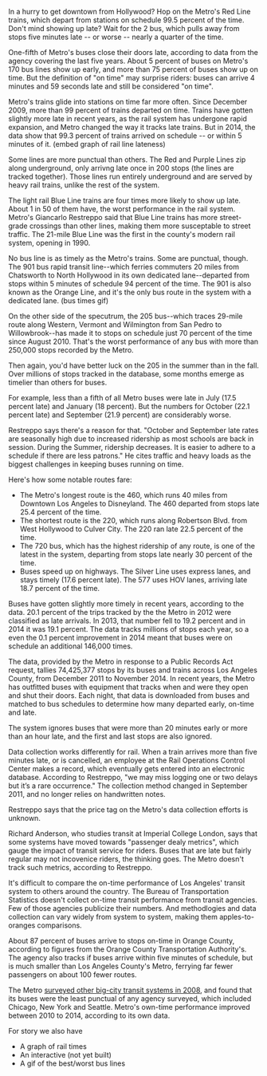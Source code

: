 In a hurry to get downtown from Hollywood? Hop on the Metro's Red Line trains, which depart from stations on schedule 99.5 percent of the time. Don't mind showing up late? Wait for the 2 bus, which pulls away from stops five minutes late -- or worse -- nearly a quarter of the time.

One-fifth of Metro's buses close their doors late, according to data from the agency covering the last five years. About 5 percent of buses on Metro's 170 bus lines show up early, and more than 75 percent of buses show up on time. But the definition of "on time" may surprise riders: buses can arrive 4 minutes and 59 seconds late and still be considered "on time".

Metro's trains glide into stations on time far more often. Since December 2009, more than 99 percent of trains departed on time. Trains have gotten slightly more late in recent years, as the rail system has undergone rapid expansion, and Metro changed the way it tracks late trains. But in 2014, the data show that 99.3 percent of trains arrived on schedule -- or within 5 minutes of it. (embed graph of rail line lateness)

Some lines are more punctual than others. The Red and Purple Lines zip along underground, only arrivng late once in 200 stops (the lines are tracked together). Those lines run entirely underground and are served by heavy rail trains, unlike the rest of the system.

The light rail Blue Line trains are four times more likely to show up late. About 1 in 50 of them have, the worst performance in the rail system. Metro's Giancarlo Restreppo said that Blue Line trains has more street-grade crossings than other lines, making them more susceptable to street traffic. The 21-mile Blue Line was the first in the county's modern rail system, opening in 1990.

No bus line is as timely as the Metro's trains. Some are punctual, though. The 901 bus rapid transit line--which ferries commuters 20 miles from Chatsworth to North Hollywood in its own dedicated lane--departed from stops within 5 minutes of schedule 94 percent of the time. The 901 is also known as the Orange Line, and it's the only bus route in the system with a dedicated lane. (bus times gif)

On the other side of the specutrum, the 205 bus--which traces 29-mile route along Western, Vermont and Wilmington from San Pedro to Willowbrook--has made it to stops on schedule just 70 percent of the time since August 2010. That's the worst performance of any bus with more than 250,000 stops recorded by the Metro.

Then again, you'd have better luck on the 205 in the summer than in the fall. Over millions of stops tracked in the database, some months emerge as timelier than others for buses.

For example, less than a fifth of all Metro buses were late in July (17.5 percent late) and January (18 percent). But the numbers for October (22.1 percent late) and September (21.9 percent) are considerably worse. 

Restreppo says there's a reason for that. "October and September late rates are seasonally high due to increased ridership as most schools are back in session. During the Summer, ridership decreases. It is easier to adhere to a schedule if there are less patrons." He cites traffic and heavy loads as the biggest challenges in keeping buses running on time.

Here's how some notable routes fare:
* The Metro's longest route is the 460, which runs 40 miles from Downtown Los Angeles to Disneyland. The 460 departed from stops late 25.4 percent of the time.
* The shortest route is the 220, which runs along Robertson Blvd. from West Hollywood to Culver City. The 220 ran late 22.5 percent of the time.
* The 720 bus, which has the highest ridership of any route, is one of the latest in the system, departing from stops late nearly 30 percent of the time.
* Buses speed up on highways. The Silver Line uses express lanes, and stays timely (17.6 percent late). The 577 uses HOV lanes, arriving late 18.7 percent of the time.

Buses have gotten slightly more timely in recent years, according to the data. 20.1 percent of the trips tracked by the the Metro in 2012 were classified as late arrivals. In 2013, that number fell to 19.2 percent and in 2014 it was 19.1 percent. The data tracks millions of stops each year, so a even the 0.1 percent improvement in 2014 meant that buses were on schedule an additional 146,000 times.

The data, provided by the Metro in response to a Public Records Act request, tallies 74,425,377 stops by its buses and trains across Los Angeles County, from December 2011 to November 2014. In recent years, the Metro has outfitted buses with equipment that tracks when and were they open and shut their doors. Each night, that data is downloaded from buses and matched to bus schedules to determine how many departed early, on-time and late. 

The system ignores buses that were more than 20 minutes early or more than an hour late, and the first and last stops are also ignored.

Data collection works differently for rail. When a train arrives more than five minutes late, or is cancelled, an employee at the Rail Operations Control Center makes a record, which eventually gets entered into an electronic database. According to Restreppo, "we may miss logging one or two delays but it’s a rare occurrence." The collection method changed in September 2011, and no longer relies on handwritten notes. 

Restreppo says that the price tag on the Metro's data collection efforts is unknown.

Richard Anderson, who studies transit at Imperial College London, says that some systems have moved towards "passenger dealy metrics", which gauge the impact of transit service for riders. Buses that are late but fairly regular may not incovenice riders, the thinking goes. The Metro doesn't track such metrics, according to Restreppo.

It's difficult to compare the on-time performance of Los Angeles' transit system to others around the country. The Bureau of Transportation Statistics doesn't collect on-time transit performance from transit agencies. Few of those agencies publicize their numbers. And methodlogies and data collection can vary widely from system to system, making them apples-to-oranges comparisons.

About 87 percent of buses arrive to stops on-time in Orange County, according to figures from the Orange County Transportation Authority's. The agency also tracks if buses arrive within five minutes of schedule, but is much smaller than Los Angeles County's Metro, ferrying far fewer passengers on about 100 fewer routes.

The Metro [surveyed other big-city transit systems in 2008](http://media.metro.net/board/Items/2008/06_june/20080618F&BItem18.pdf), and found that its buses were the least punctual of any agency surveyed, which included Chicago, New York and Seattle. Metro's own-time performance improved between 2010 to 2014, according to its own data.

For story we also have
* A graph of rail times
* An interactive (not yet built)
* A gif of the best/worst bus lines
